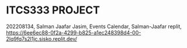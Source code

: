 # ITCS333 PROJECT 

202208134, Salman Jaafar Jasim, Events Calendar, Salman-Jaafar
replit, https://6ee6ec88-0f2a-4299-b825-a1ec248398d4-00-2lq9fq7s2l1jc.sisko.replit.dev/
